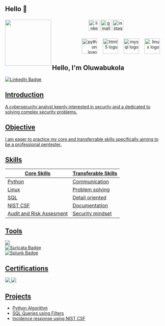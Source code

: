 <h2 align="left">Hello 👋</h2>

###

<img align="left" height="150" src="https://media.giphy.com/media/Cmr1OMJ2FN0B2/giphy.gif?cid=790b76114u8chz9v4l17zckfdtwvk1lc3mfvfzafw8uyagai&ep=v1_gifs_search&rid=giphy.gif&ct=g"  />

###

<div align="center">
  <img src="https://img.shields.io/static/v1?message=LinkedIn&logo=linkedin&label=&color=0077B5&logoColor=white&labelColor=&style=for-the-badge" height="35" alt="linkedin logo"  />
  <img src="https://img.shields.io/static/v1?message=Gmail&logo=gmail&label=&color=D14836&logoColor=white&labelColor=&style=for-the-badge" height="35" alt="gmail logo"  />
  <img src="https://img.shields.io/static/v1?message=Instagram&logo=instagram&label=&color=E4405F&logoColor=white&labelColor=&style=for-the-badge" height="35" alt="instagram logo"  />
</div>

###

<div align="right">
  <img src="https://cdn.jsdelivr.net/gh/devicons/devicon/icons/python/python-original.svg" height="50" alt="python logo"  />
  <img width="10" />
  <img src="https://cdn.jsdelivr.net/gh/devicons/devicon/icons/html5/html5-original.svg" height="50" alt="html5 logo"  />
  <img width="10" />
  <img src="https://cdn.jsdelivr.net/gh/devicons/devicon/icons/mysql/mysql-original.svg" height="50" alt="mysql logo"  />
  <img width="10" />
  <img src="https://cdn.jsdelivr.net/gh/devicons/devicon/icons/linux/linux-original.svg" height="50" alt="linux logo"  />
</div>

###
## Hello, I'm Oluwabukola
<a href="https://linkedin.com/in/oluwabukola-olasehinde-christiana-4b32a9244"><img src="https://img.shields.io/badge/LinkedIn--blue?style=for-the-badge&logo=linkedin&logoColor=white&labelColor=blue&color=blue" alt="LinkedIn Badge">

## Introduction

A cybersecurity analyst keenly interested in security and a dedicated to solving complex security problems.

## Objective

I am eager to practice my core and transferrable skills specifically aiming to be a professional pentester.

## Skills

| Core Skills                                   | Transferable Skills
|-----------------------------------------------| --------------------------------
| Python                                        | Communication                  |
| Linux                                         | Problem solving                |
| SQL                                           | Detail oriented                |
| NIST CSF                                      | Documentation                  |
| Audit and Risk Assesment                      | Security mindset


## Tools

<div>
  <img src="https://img.shields.io/badge/Wireshark--blue?style=for-the-badge&logo=wireshark&logoColor=white&labelColor=blue&color=blue" />
</div>

<div>
    <img src="https://img.shields.io/badge/Suricata--red?style=for-the-badge&logo=suricata&logoColor=white&labelColor=red&color=red" alt="Suricata Badge" />
</div>

<div>
    <img src="https://img.shields.io/badge/Splunk--blue?style=for-the-badge&logo=splunk&logoColor=white&labelColor=blue&color=blue" alt="Splunk Badge" />
</div>

## Certifications

<a href="https://1drv.ms/b/c/136a2a9eccd85e53/EYRJ_l3roCFNk78CKc_zBMgBbQoaoE9LuKs3wYmqHfA2Qg?e=tdNE1T">
    <img src="https://img.shields.io/badge/GOOGLE--icon?style=social&logo=Google%20icon&logoColor=white&labelColor=white&color=white">


  
<a href="https://1drv.ms/b/c/136a2a9eccd85e53/EU2rzZmbvxpPk4dU8LFW5WsBgrTGzw3Jy8ob4VfXg8gXTw?e=34V6eP">
    <img src="https://img.shields.io/badge/isc2%20CC--badge?style=for-the-badge&logo=Google%20icon&logoColor=green&labelColor=white&color=green">

## Projects
- <a href="https://github.com/bukola-olasehinde/Python-Automation">Python Algorithm
- <a href="https://github.com/bukola-olasehinde/SQL-queries">SQL Queries using Filters
- <a href="https://github.com/bukola-olasehinde/Incidence-Response-Using-NIST-CSF"> Incidence response using NIST CSF




